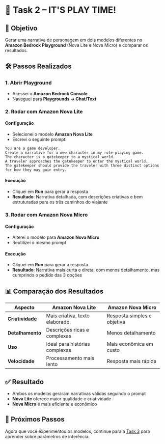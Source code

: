 # 📌 Task 2 – IT'S PLAY TIME!

## 🎯 Objetivo

Gerar uma narrativa de personagem em dois modelos diferentes no **Amazon Bedrock Playground** (Nova Lite e Nova Micro) e comparar os resultados.

## 🛠️ Passos Realizados

### 1. Abrir Playground
- Acessei o **Amazon Bedrock Console**
- Naveguei para **Playgrounds → Chat/Text**

### 2. Rodar com Amazon Nova Lite

#### Configuração
- Selecionei o modelo **Amazon Nova Lite**
- Escrevi o seguinte prompt:

```
You are a game developer. 
Create a narrative for a new character in my role-playing game. 
The character is a gatekeeper to a mystical world. 
A traveler approaches the gatekeeper to enter the mystical world. 
The gatekeeper should provide the traveler with three distinct options for how they may gain entry.
```

#### Execução
- Cliquei em **Run** para gerar a resposta
- **Resultado**: Narrativa detalhada, com descrições criativas e bem estruturadas para os três caminhos do viajante

### 3. Rodar com Amazon Nova Micro

#### Configuração
- Alterei o modelo para **Amazon Nova Micro**
- Reutilizei o mesmo prompt

#### Execução
- Cliquei em **Run** para gerar a resposta
- **Resultado**: Narrativa mais curta e direta, com menos detalhamento, mas cumprindo o pedido das 3 opções

## 📊 Comparação dos Resultados

| Aspecto | Amazon Nova Lite | Amazon Nova Micro |
|---------|------------------|-------------------|
| **Criatividade** | Mais criativa, texto elaborado | Resposta simples e objetiva |
| **Detalhamento** | Descrições ricas e complexas | Menos detalhamento |
| **Uso** | Ideal para histórias complexas | Mais econômica em custo |
| **Velocidade** | Processamento mais lento | Resposta mais rápida |

## ✅ Resultado

- Ambos os modelos geraram narrativas válidas seguindo o prompt
- **Nova Lite** oferece maior qualidade e criatividade
- **Nova Micro** é mais eficiente e econômico

## 🔗 Próximos Passos

Agora que você experimentou os modelos, continue para a [Task 3](./task3.md) para aprender sobre parâmetros de inferência.